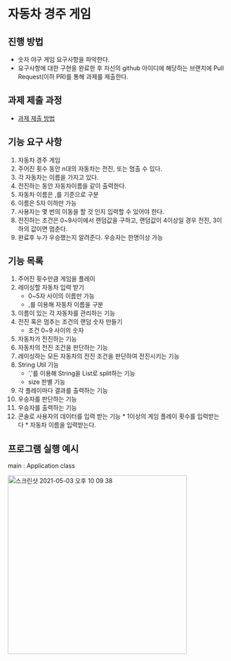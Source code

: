# 자동차 경주 게임
## 진행 방법
* 숫자 야구 게임 요구사항을 파악한다.
* 요구사항에 대한 구현을 완료한 후 자신의 github 아이디에 해당하는 브랜치에 Pull Request(이하 PR)를 통해 과제를 제출한다.

## 과제 제출 과정
* [과제 제출 방법](https://github.com/next-step/nextstep-docs/tree/master/precourse)


##  기능 요구 사항
1.  자동차 경주 게임
2.  주어진 횟수 동안 n대의 자동차는 전진, 또는 멈출 수 있다.
3.  각 자동차는 이름을 가지고 있다.
4.  전진하는 동안 자동차이름을 같이 출력한다.
5.  자동차 이름은 ,를 기준으로 구분
6.  이름은 5자 이하만 가능
7.  사용자는 몇 번의 이동을 할 것 인지 입력할 수 있어야 한다.
8.  전진하는 조건은 0~9사이에서 랜덤값을 구하고, 랜덤값이 4이상일 경우 전진, 3이하의 값이면 멈춘다.
9.  완료후 누가 우승했는지 알려준다. 우승자는 한명이상 가능


##  기능 목록
1.  주어진 횟수만큼 게임을 플레이
2.  레이싱할 자동차 입력 받기
    *   0~5자 사이의 이름만 가능
    *   ,를 이용해 자동차 이름을 구분
3.  이름이 있는 각 자동차를 관리하는 기능
4.  전진 혹은 멈추는 조건의 랜덤 숫자 만들기
    *   조건 0~9 사이의 숫자
5.  자동차가 전진하는 기능
6.  자동차의 전진 조건을 판단하는 기능
7.  레이싱하는 모든 자동차의 전진 조건을 판단하여 전진시키는 기능
8.  String Util 기능
    *   ','를 이용해 String을 List로 split하는 기능
    *   size 판별 기능
9.  각 플레이마다 결과를 출력하는 기능
10. 우승자를 판단하는 기능
11. 우승자를 출력하는 기능  
11.  콘솔로 사용자의 데이터를 입력 받는 기능
    *   1이상의 게임 플레이 횟수를 입력받는다
    *   자동차 이름을 입력받는다.


## 프로그램 실행 예시
main : Application class

<img width="416" alt="스크린샷 2021-05-03 오후 10 09 38" src="https://user-images.githubusercontent.com/20411308/116880209-b2b35d00-ac5c-11eb-9698-e36cf7ac1d4f.png">
